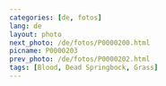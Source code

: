 ```yaml
---
categories: [de, fotos]
lang: de
layout: photo
next_photo: /de/fotos/P0000200.html
picname: P0000203
prev_photo: /de/fotos/P0000202.html
tags: [Blood, Dead Springbock, Grass]
---
```

